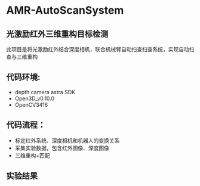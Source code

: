 # AMR-AutoScanSystem
## 光激励红外三维重构目标检测
此项目是将光激励红外结合深度相机，联合机械臂自动扫查扫查系统，实现自动扫查与三维重构<br>

## 代码环境:
+ depth camera astra SDK<br>
+ Open3D_v0.10.0<br>
+ OpenCV3416<br>

## 代码流程：
+ 标定红外系统、深度相机和机器人的变换关系<br>
+ 采集实验数据，包含红外图像、深度图像<br>
+ 三维重构+匹配<br>

## 实验结果
